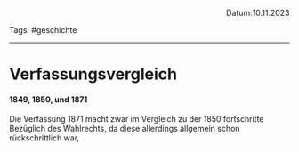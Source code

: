 <p align="right">Datum:10.11.2023</p>

Tags: #geschichte 

---

# Verfassungsvergleich
#### 1849, 1850, und 1871
Die Verfassung 1871 macht zwar im Vergleich zu der 1850 fortschritte Bezüglich des Wahlrechts, da diese allerdings allgemein schon rückschrittlich war,  
